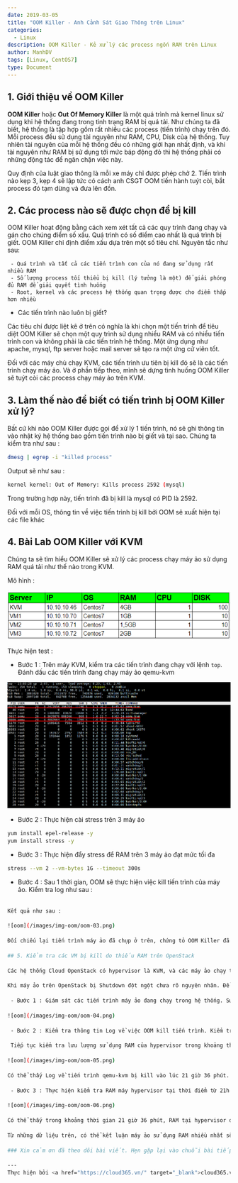 ```yaml
---
date: 2019-03-05
title: "OOM Killer - Anh Cảnh Sát Giao Thông trên Linux"
categories:
  - Linux
description: OOM Killer - Kẻ xử lý các process ngốn RAM trên Linux
author: ManhDV
tags: [Linux, CentOS7]
type: Document
---
```


## 1. Giới thiệu về OOM Killer

**OOM Killer** hoặc **Out Of Memory Killer** là một quá trình mà kernel linux sử dụng khi hệ thống đang trong tình trạng RAM bị quá tải. Như chúng ta đã biết, hệ thống là tập hợp gồm rất nhiều các process (tiến trình) chạy trên đó. Mỗi process đều sử dụng tài nguyên như RAM, CPU, Disk của hệ thống. Tuy nhiên tài nguyên của mỗi hệ thống đều có những giới hạn nhất định, và khi tài nguyên như RAM bị sử dụng tới mức báp động đỏ thì hệ thống phải có những động tác để ngăn chặn việc này.

Quy định của luật giao thông là mỗi xe máy chỉ được phép chở 2. Tiến trình nào kẹp 3, kẹp 4 sẽ lập tức có cách anh CSGT OOM tiến hành tuýt còi, bắt process đó tạm dừng và đưa lên đồn. 

## 2. Các process nào sẽ được chọn để bị kill

OOM Killer hoạt động bằng cách xem xét tất cả các quy trình đang chạy và gán cho chúng điểm số xấu. Quá trình có số điểm cao nhất là quá trình bị giết. OOM Killer chỉ định điểm xấu dựa trên một số tiêu chí. Nguyên tắc như sau:

	 - Quá trình và tất cả các tiến trình con của nó đang sử dụng rất nhiều RAM
	 - Số lượng process tối thiểu bị kill (lý tưởng là một) để giải phóng đủ RAM để giải quyết tình huống
	 - Root, kernel và các process hệ thống quan trọng được cho điểm thấp hơn nhiều

- Các tiến trình nào luôn bị giết?

Các tiêu chí được liệt kê ở trên có nghĩa là khi chọn một tiến trình để tiêu diệt OOM Killer sẽ chọn một quy trình sử dụng nhiều RAM và có nhiều tiến trình con và không phải là các tiến trình hệ thống. Một ứng dụng như apache, mysql, ftp server hoặc mail server sẽ tạo ra một ứng cử viên tốt.

Đối với các máy chủ chạy KVM, các tiến trình ưu tiên bị kill đó sẽ là các tiến trình chạy máy ảo. Và ở phần tiếp theo, mình sẽ dựng tình huống OOM Killer sẽ tuýt còi các process chạy máy ảo trên KVM.

## 3. Làm thế nào để biết có tiến trình bị OOM Killer xử lý?

Bất cứ khi nào OOM Killer được gọi để xử lý 1 tiến trình, nó sẽ ghi thông tin vào nhật ký hệ thống bao gồm tiến trình nào bị giết và tại sao. Chúng ta kiểm tra như sau :

```sh
dmesg | egrep -i "killed process"
```

Output sẽ như sau :

```sh
kernel kernel: Out of Memory: Kills process 2592 (mysql)
```

Trong trường hợp này, tiến trình đã bị kill là mysql có PID là 2592.

Đối với mỗi OS, thông tin về việc tiến trình bị kill bởi OOM sẽ xuất hiện tại các file khác 
## 4. Bài Lab OOM Killer với KVM

Chúng ta sẽ tìm hiểu OOM Killer sẽ xử lý các process chạy máy ảo sử dụng RAM quá tải như thế nào trong KVM.

Mô hình :

![log](/images/img-oom/oom-00.png)

Thực hiện test :

- Bước 1 : Trên máy KVM, kiểm tra các tiến trình đang chạy với lệnh `top`. Đánh dấu các tiến trình đang chạy máy ảo qemu-kvm

![log](/images/img-oom/oom-01.png)

- Bước 2 : Thực hiện cài stress trên 3 máy ảo

```sh
yum install epel-release -y
yum install stress -y
```

- Bước 3 : Thực hiện đẩy stress để RAM trên 3 máy ảo đạt mức tối đa

```sh
stress --vm 2 --vm-bytes 1G --timeout 300s
```

- Bước 4 : Sau 1 thời gian, OOM sẽ thực hiện việc kill tiến trình của máy ảo. Kiểm tra log như sau : 
```sh

Kết quả như sau : 

![oom](/images/img-oom/oom-03.png)

Đối chiếu lại tiến trình máy ảo đã chụp ở trên, chứng tỏ OOM Killer đã thực hiện việc kill 2 tiến trình máy ảo chạy nhiều RAM nhất.

## 5. Kiểm tra các VM bị kill do thiếu RAM trên OpenStack

Các hệ thống Cloud OpenStack có hypervisor là KVM, và các máy ảo chạy trên hypervisor đều được coi như là một tiến trình trong hệ thống. 

Khi máy ảo trên OpenStack bị Shutdown đột ngột chưa rõ nguyên nhân. Để kiểm tra xem máy ảo có phải bị kill bởi OOM do thiếu RAM hay không, ta cần thực hiện 3 bước sau : 

 - Bước 1 : Giám sát các tiến trình máy ảo đang chạy trong hệ thống. Sử dụng câu lệnh `top -c`. 

![oom](/images/img-oom/oom-04.png)

 - Bước 2 : Kiểm tra thông tin Log về việc OOM kill tiến trình. Kiểm tra ID của tiến trình bị kill có mapping với ID các tiến trình được giám sát ở trên hay không? Nếu có trùng, ta bước đầu xác minh tiến trình bị kill chính là tiến trình của máy ảo. 

 Tiếp tục kiểm tra lưu lượng sử dụng RAM của hypervisor trong khoảng thời gian tiến trình bị kill.
 
![oom](/images/img-oom/oom-05.png)

Có thể thấy Log về tiến trình qemu-kvm bị kill vào lúc 21 giờ 36 phút.

 - Bước 3 : Thực hiện kiểm tra RAM máy hypervisor tại thời điểm từ 21h - 22h :
 
![oom](/images/img-oom/oom-06.png)

Có thể thấy trong khoảng thời gian 21 giờ 36 phút, RAM tại hypervisor đã bị hết. Sau thời điểm tiến trình qemu-kvm chạy máy ảo bị OOM kill thì RAM available tại hypervisor đã trở lại ngưỡng ổn định. 

Từ những dữ liệu trên, có thể kết luận máy ảo sử dụng RAM nhiều nhất sẽ bị kill bởi OOM Killer nếu hypervisor bị quá tải về RAM.

### Xin cảm ơn đã theo dõi bài viết. Hẹn gặp lại vào chuỗi bài tiếp theo !

---
Thực hiện bởi <a href="https://cloud365.vn/" target="_blank">cloud365.vn</a>

